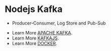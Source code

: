 # Nodejs Kafka

* Producer-Consumer, Log Store and Pub-Sub

- Learn More [APACHE KAFKA](https://kafka.apache.org/).
- Learn More [KAFKAJS](https://kafka.js.org/).
- Learn More [DOCKER](https://www.docker.com/).


